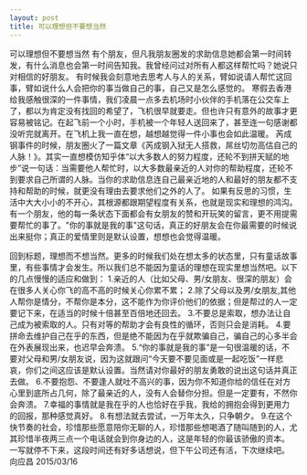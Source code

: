 ```yaml
---
layout: post
title: 可以理想但不要想当然
---
```


可以理想但不要想当然
有个朋友，但凡我朋友圈发的求助信息她都会第一时间转发，有什么消息也会第一时间告知我。我曾经问过对所有人都这样帮忙吗？她说只对相信的好朋友。
有时候我会刻意地去思考人与人的关系，臂如说请人帮忙这回事，臂如说什么人会把你的事当做自己的事，自己又是怎么感觉的。
寒假去香港给我感触很深的一件事情，我们凌晨一点多去机场时小伙伴的手机落在公交车上了，都以为肯定没有找回的希望了，飞机很早就要走。但也许只有意外的故事才更容易被铭记。在起飞前一个小时，手机被一个年轻人送回来了，甚至连一句感谢都没听完就离开。在飞机上我一直在想，越想越觉得一件小事也会如此温暖。
芮成钢事件的时候，朋友圈火了一篇文章《芮成钢入狱无人搭救，屌丝切勿高估自己的人脉！》。其实一直想模仿知乎体“以大多数人的努力程度，还轮不到拼天赋的地步”说一句话：当需要他人帮忙时，以大多数最亲近的人对你的帮助程度，还轮不到要求自己所谓的人脉。当你的求助信息连自己最亲近地的人和最好的朋友都不支持和帮助的时候，就更没有理由去要求他们之外的人了。
如果有反思的习惯，生活中大大小小的不开心，其根源都跟期望程度有关系，也就是现实和理想的鸿沟。有一个朋友，他的每一条状态下面都会有女朋友的赞和开玩笑的留言，更不用提需要帮忙的事了。"你的事就是我的事"这句话，真正的好朋友会在你最需要的时候说出来挺你；真正的爱情里则是默认设置，想想也会觉得温暖。


回到标题，理想而不想当然。更多的时候我们处在想太多的状态里，只有童话故事里，有些事情才会发生。所以我们总不能因为童话的理想在现实里想当然吧。以下的几点慢慢的适应和做到：
1.亲近的人（比如父母、男/女朋友、很深的朋友）会在很多人关心你飞的高不高的时候关心你累不累；
2.除了父母以及男/女朋友,其他人帮你是情分，不帮你是本分，这不能作为你评价他们的依据；但是帮过的人一定要记下来，在适当的时候十倍甚至百倍地还回去。
3.不要总是索取，想办法让自己成为被索取的人。只有对等的帮助才会有良性的循环，否则只会是消耗。
4.要拼命去维护自己在乎的东西，但是绝不能因为在乎就欺骗自己，骗自己的心多半会在外表展现出来，也迟早会奔溃。
5.“你的事就是我的事”是一句很温暖的话，不要对父母和男/女朋友说，因为这就跟问“今天要不要见面或是一起吃饭”一样悲哀，你们之间这应该是默认设置。当然请对你最好的朋友勇敢的说出这句话并真正去做。
6.不要抱怨、不要逢人就吐不高兴的事，因为你不知道你给的信任在对方心里到底所占几何，除了最亲近的人，没有人会替你分担。但是一定要有，不然你会奔溃。
7.幸福的事情就是我在乎的人也恰好在乎我，我给的拥抱会得到更用力的回报，那种感觉真好。
8.有想法就去尝试，一万年太久，只争朝夕。
9.在这个快节奏的社会，珍惜那些愿意陪你无聊的人，珍惜那些想喝酒了随叫随到的人，尤其珍惜半夜两三点一个电话就会到你身边的人，这是年轻的你最该骄傲的资本。
一写就停不下来，这段时间还有好多话想说，但下午公司还有活，下次继续吧。
向应昌
2015/03/16

